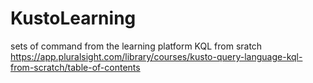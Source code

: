 # KustoLearning
sets of command from the learning platform KQL from sratch  https://app.pluralsight.com/library/courses/kusto-query-language-kql-from-scratch/table-of-contents
